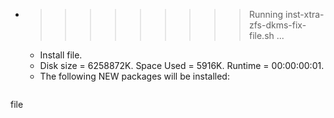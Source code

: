 * >>>>>>>>> Running inst-xtra-zfs-dkms-fix-file.sh ...
  * Install file.
  * Disk size = 6258872K. Space Used = 5916K. Runtime = 00:00:00:01.
  * The following NEW packages will be installed:
  ```bash
file
  ```
